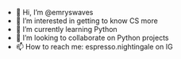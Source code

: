 - 👋 Hi, I’m @emryswaves
- 👀 I’m interested in getting to know CS more
- 🌱 I’m currently learning Python
- 💞️ I’m looking to collaborate on Python projects
- 📫 How to reach me: espresso.nightingale on IG

<!---
emryswaves/emryswaves is a ✨ special ✨ repository because its `README.md` (this file) appears on your GitHub profile.
You can click the Preview link to take a look at your changes.
--->
